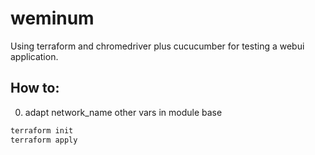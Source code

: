 # weminum

Using terraform and chromedriver plus cucucumber for testing a webui application.

## How to:

0) adapt network_name other vars in module base

```bash
terraform init
terraform apply
```
